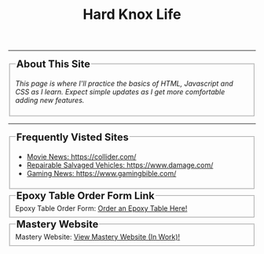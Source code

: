 <html>
<head>
<meta charset="UTF-8">
  <meta name="viewport" content="width=device-width, initial-scale=1.0">
  <title>Hard Knox Life</title>
  <link rel="stylesheet" href="Index Page.css">
</head>
    
<header>
<h1> Hard Knox Life</h1>
</header>
<hr>

<fieldset>
    <legend><big><big><b>About This Site</b></big></big></legend>
        <em><p>This page is where I'll practice the basics of HTML, Javascript and CSS as I learn. Expect simple updates as I get more comfortable adding new features.</p></em>
</fieldset>
<hr>

<fieldset>
        <legend><big><big><b>Frequently Visted Sites</b></big></big></legend>
            <ul>
                <li><a href="https://collider.com/">Movie News: https://collider.com/</a></li>
                <li><a href="https://www.damage.com/">Repairable Salvaged Vehicles: https://www.damage.com/</a></li>
                <li><a href="https://www.gamingbible.com/">Gaming News: https://www.gamingbible.com/</a></li>
            </ul>
</fieldset>

<fieldset>
        <legend><big><big><b>Epoxy Table Order Form Link</b></big></big></legend>
            <html>
                <body>
                    Epoxy Table Order Form:
                    <a href="OrderForm/Epoxy Table Order Form.html">
                        Order an Epoxy Table Here!
                    </a>
                </body>
            </html>
</fieldset>
<fieldset>
        <legend><big><big><b>Mastery Website</b></big></big></legend>
            <html>
                <body>
                    Mastery Website:
                    <a href="Mastery Website.html">
                        View Mastery Website (In Work)!
                    </a>
</body>
</html>
